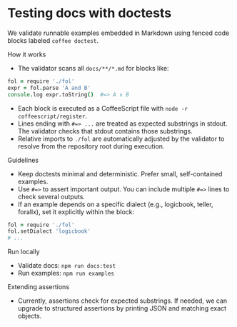# Testing docs with doctests

We validate runnable examples embedded in Markdown using fenced code blocks labeled `coffee doctest`.

How it works
- The validator scans all `docs/**/*.md` for blocks like:

```coffee doctest
fol = require './fol'
expr = fol.parse 'A and B'
console.log expr.toString()  #=> A ∧ B
```

- Each block is executed as a CoffeeScript file with `node -r coffeescript/register`.
- Lines ending with `#=> ...` are treated as expected substrings in stdout. The validator checks that stdout contains those substrings.
- Relative imports to `./fol` are automatically adjusted by the validator to resolve from the repository root during execution.

Guidelines
- Keep doctests minimal and deterministic. Prefer small, self-contained examples.
- Use `#=>` to assert important output. You can include multiple `#=>` lines to check several outputs.
- If an example depends on a specific dialect (e.g., logicbook, teller, forallx), set it explicitly within the block:

```coffee doctest
fol = require './fol'
fol.setDialect 'logicbook'
# ...
```

Run locally
- Validate docs: `npm run docs:test`
- Run examples: `npm run examples`

Extending assertions
- Currently, assertions check for expected substrings. If needed, we can upgrade to structured assertions by printing JSON and matching exact objects.

